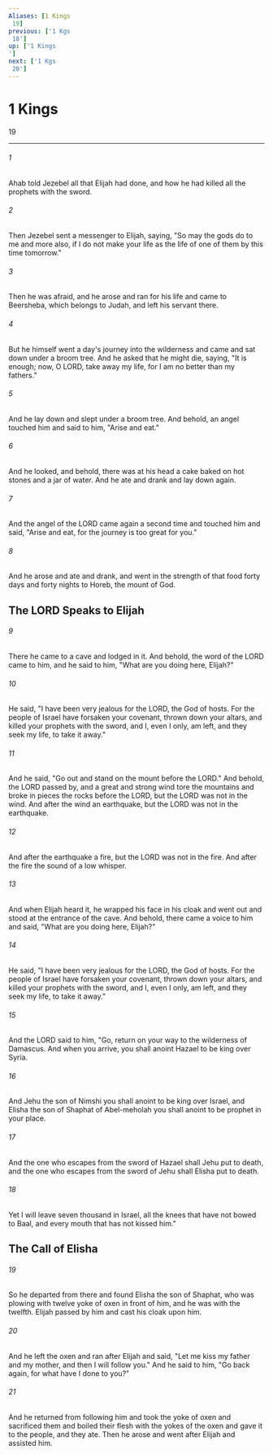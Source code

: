 ```yaml
---
Aliases: [1 Kings 19]
previous: ['1 Kgs 18']
up: ['1 Kings']
next: ['1 Kgs 20']
---
```

# 1 Kings 19

***
 

###### 1 
Ahab told Jezebel all that Elijah had done, and how he had killed all the prophets with the sword.  

###### 2 
Then Jezebel sent a messenger to Elijah, saying, "So may the gods do to me and more also, if I do not make your life as the life of one of them by this time tomorrow."  

###### 3 
Then he was afraid, and he arose and ran for his life and came to Beersheba, which belongs to Judah, and left his servant there.  

###### 4 
But he himself went a day's journey into the wilderness and came and sat down under a broom tree. And he asked that he might die, saying, "It is enough; now, O LORD, take away my life, for I am no better than my fathers."  

###### 5 
And he lay down and slept under a broom tree. And behold, an angel touched him and said to him, "Arise and eat."  

###### 6 
And he looked, and behold, there was at his head a cake baked on hot stones and a jar of water. And he ate and drank and lay down again.  

###### 7 
And the angel of the LORD came again a second time and touched him and said, "Arise and eat, for the journey is too great for you."  

###### 8 
And he arose and ate and drank, and went in the strength of that food forty days and forty nights to Horeb, the mount of God.  ## The LORD Speaks to Elijah  

###### 9 
There he came to a cave and lodged in it. And behold, the word of the LORD came to him, and he said to him, "What are you doing here, Elijah?"  

###### 10 
He said, "I have been very jealous for the LORD, the God of hosts. For the people of Israel have forsaken your covenant, thrown down your altars, and killed your prophets with the sword, and I, even I only, am left, and they seek my life, to take it away."  

###### 11 
And he said, "Go out and stand on the mount before the LORD." And behold, the LORD passed by, and a great and strong wind tore the mountains and broke in pieces the rocks before the LORD, but the LORD was not in the wind. And after the wind an earthquake, but the LORD was not in the earthquake.  

###### 12 
And after the earthquake a fire, but the LORD was not in the fire. And after the fire the sound of a low whisper.  

###### 13 
And when Elijah heard it, he wrapped his face in his cloak and went out and stood at the entrance of the cave. And behold, there came a voice to him and said, "What are you doing here, Elijah?"  

###### 14 
He said, "I have been very jealous for the LORD, the God of hosts. For the people of Israel have forsaken your covenant, thrown down your altars, and killed your prophets with the sword, and I, even I only, am left, and they seek my life, to take it away."  

###### 15 
And the LORD said to him, "Go, return on your way to the wilderness of Damascus. And when you arrive, you shall anoint Hazael to be king over Syria.  

###### 16 
And Jehu the son of Nimshi you shall anoint to be king over Israel, and Elisha the son of Shaphat of Abel-meholah you shall anoint to be prophet in your place.  

###### 17 
And the one who escapes from the sword of Hazael shall Jehu put to death, and the one who escapes from the sword of Jehu shall Elisha put to death.  

###### 18 
Yet I will leave seven thousand in Israel, all the knees that have not bowed to Baal, and every mouth that has not kissed him."  ## The Call of Elisha  

###### 19 
So he departed from there and found Elisha the son of Shaphat, who was plowing with twelve yoke of oxen in front of him, and he was with the twelfth. Elijah passed by him and cast his cloak upon him.  

###### 20 
And he left the oxen and ran after Elijah and said, "Let me kiss my father and my mother, and then I will follow you." And he said to him, "Go back again, for what have I done to you?"  

###### 21 
And he returned from following him and took the yoke of oxen and sacrificed them and boiled their flesh with the yokes of the oxen and gave it to the people, and they ate. Then he arose and went after Elijah and assisted him.

